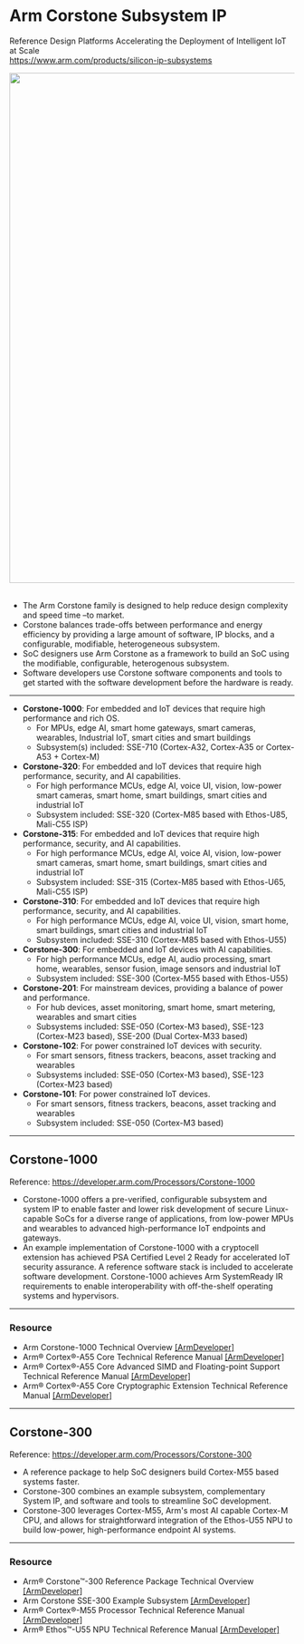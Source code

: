 # Arm Corstone Subsystem IP

Reference Design Platforms Accelerating the Deployment of Intelligent IoT at Scale \
https://www.arm.com/products/silicon-ip-subsystems

<img src="https://github.com/user-attachments/assets/3659cf42-498b-4485-93ec-cce0dc48ddbc" width=900>
<br/><br/>

* The Arm Corstone family is designed to help reduce design complexity and speed time –to market. 
* Corstone balances trade-offs between performance and energy efficiency by providing a large amount of software, IP blocks, and a configurable, modifiable, heterogeneous subsystem.
* SoC designers use Arm Corstone as a framework to build an SoC using the modifiable, configurable, heterogenous subsystem.
* Software developers use Corstone software components and tools to get started with the software development before the hardware is ready.

---
* **Corstone-1000**: For embedded and IoT devices that require high performance and rich OS.
  * For MPUs, edge AI, smart home gateways, smart cameras, wearables, Industrial IoT, smart cities and smart buildings
  * Subsystem(s) included: SSE-710 (Cortex-A32, Cortex-A35 or Cortex-A53 + Cortex-M)
* **Corstone-320**: For embedded and IoT devices that require high performance, security, and AI capabilities.
  * For high performance MCUs, edge AI, voice UI, vision, low-power smart cameras, smart home, smart buildings, smart cities and industrial IoT
  * Subsystem included: SSE-320 (Cortex-M85 based with Ethos-U85, Mali-C55 ISP)
* **Corstone-315**: For embedded and IoT devices that require high performance, security, and AI capabilities.
  * For high performance MCUs, edge AI, voice AI, vision, low-power smart cameras, smart home, smart buildings, smart cities and industrial IoT
  * Subsystem included: SSE-315 (Cortex-M85 based with Ethos-U65, Mali-C55 ISP)
* **Corstone-310**: For embedded and IoT devices that require high performance, security, and AI capabilities.
  * For high performance MCUs, edge AI, voice UI, vision, smart home, smart buildings, smart cities and industrial IoT
  * Subsystem included: SSE-310 (Cortex-M85 based with Ethos-U55)
* **Corstone-300**: For embedded and IoT devices with AI capabilities.
  * For high performance MCUs, edge AI, audio processing, smart home, wearables, sensor fusion, image sensors and industrial IoT
  * Subsystem included: SSE-300 (Cortex-M55 based with Ethos-U55)
* **Corstone-201**: For mainstream devices, providing a balance of power and performance.
  * For hub devices, asset monitoring, smart home, smart metering, wearables and smart cities
  * Subsystems included: SSE-050 (Cortex-M3 based), SSE-123 (Cortex-M23 based), SSE-200 (Dual Cortex-M33 based)
* **Corstone-102**: For power constrained IoT devices with security.
  * For smart sensors, fitness trackers, beacons, asset tracking and wearables
  * Subsystems included: SSE-050 (Cortex-M3 based), SSE-123 (Cortex-M23 based)
* **Corstone-101**: For power constrained IoT devices.
  * For smart sensors, fitness trackers, beacons, asset tracking and wearables
  * Subsystem included: SSE-050 (Cortex-M3 based)


---
## Corstone-1000 

Reference: https://developer.arm.com/Processors/Corstone-1000

* Corstone-1000 offers a pre-verified, configurable subsystem and system IP to enable faster and lower risk development of secure Linux-capable SoCs for a diverse range of applications, from low-power MPUs and wearables to advanced high-performance IoT endpoints and gateways.
* An example implementation of Corstone-1000 with a cryptocell extension has achieved PSA Certified Level 2 Ready for accelerated IoT security assurance. A reference software stack is included to accelerate software development. Corstone-1000 achieves Arm SystemReady IR requirements to enable interoperability with off-the-shelf operating systems and hypervisors.

---
### Resource

* Arm Corstone-1000 Technical Overview [[ArmDeveloper]](https://developer.arm.com/documentation/102360/0000/Overview-of-Corstone-1000/Corstone-1000)
* Arm® Cortex®-A55 Core Technical Reference Manual [[ArmDeveloper]](https://developer.arm.com/documentation/100442/0200/?lang=en)
* Arm® Cortex®-A55 Core Advanced SIMD and Floating-point Support Technical Reference Manual [[ArmDeveloper]](https://developer.arm.com/documentation/100446/0200/?lang=en)
* Arm® Cortex®-A55 Core Cryptographic Extension Technical Reference Manual [[ArmDeveloper]](https://developer.arm.com/documentation/100444/0200/?lang=en)

---
## Corstone-300

Reference: https://developer.arm.com/Processors/Corstone-300

* A reference package to help SoC designers build Cortex-M55 based systems faster.
* Corstone-300 combines an example subsystem, complementary System IP, and software and tools to streamline SoC development.
* Corstone-300 leverages Cortex-M55, Arm's most AI capable Cortex-M CPU, and allows for straightforward integration of the Ethos-U55 NPU to build low-power, high-performance endpoint AI systems.

---
### Resource 

* Arm® Corstone™-300 Reference Package Technical Overview [[ArmDeveloper]](https://developer.arm.com/documentation/101772/0000/?lang=en)
* Arm Corstone SSE-300 Example Subsystem [[ArmDeveloper]](https://developer.arm.com/documentation/101773/0001/?lang=en)
* Arm® Cortex®-M55 Processor Technical Reference Manual [[ArmDeveloper]](https://developer.arm.com/documentation/101051/0101/?lang=en)
* Arm® Ethos™-U55 NPU Technical Reference Manual [[ArmDeveloper]](https://developer.arm.com/documentation/102420/0200/?lang=en)

